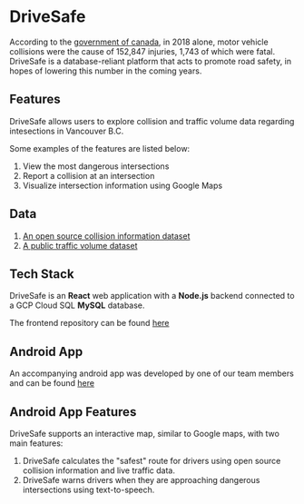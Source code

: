 # DriveSafe
According to the [government of canada](https://tc.canada.ca/en/road-transportation/motor-vehicle-safety/canadian-motor-vehicle-traffic-collision-statistics-2018), in 2018 alone, motor vehicle collisions were the cause of 152,847 injuries, 1,743 of which were fatal. DriveSafe is a database-reliant platform that acts to promote road safety, in hopes of lowering this number in the coming years. 

## Features
DriveSafe allows users to explore collision and traffic volume data regarding intesections in Vancouver B.C.

Some examples of the features are listed below:
1. View the most dangerous intersections
2. Report a collision at an intersection
3. Visualize intersection information using Google Maps

## Data
1. [An open source collision information dataset](https://public.tableau.com/profile/icbc#!/vizhome/LowerMainlandCrashes/LMDashboard)
2. [A public traffic volume dataset](https://opendata.vancouver.ca/explore/dataset/intersection-traffic-movement-counts/table/)

## Tech Stack
DriveSafe is an **React** web application with a **Node.js** backend connected to a GCP Cloud SQL **MySQL** database.

The frontend repository can be found [here](https://github.com/emilytao/DriveSafe-Frontend)

## Android App
An accompanying android app was developed by one of our team members and can be found [here](https://github.com/Scowluga/DriveSafe)

## Android App Features
DriveSafe supports an interactive map, similar to Google maps, with two main features: 
1. DriveSafe calculates the "safest" route for drivers using open source collision information and live traffic data. 
2. DriveSafe warns drivers when they are approaching dangerous intersections using text-to-speech.

